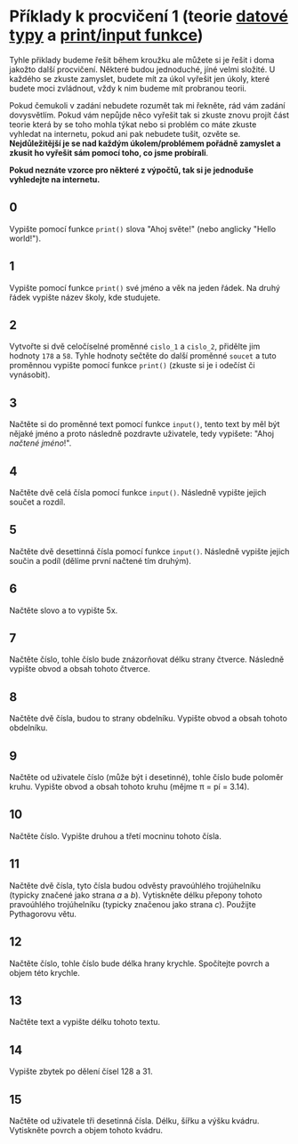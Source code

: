 # Příklady k procvičení 1 (teorie [datové typy](../teorie/2_datove_typy.ipynb) a [print/input funkce](../teorie/3_print_input.ipynb))
Tyhle přiklady budeme řešit během kroužku ale můžete si je řešit i doma jakožto další procvičení. Některé budou jednoduché, jíné velmi složité. U každého se zkuste zamyslet, budete mít za úkol vyřešit jen úkoly, které budete moci zvládnout, vždy k nim budeme mít probranou teorii. 

Pokud čemukoli v zadání nebudete rozumět tak mi řekněte, rád vám zadání dovysvětlím. Pokud vám nepůjde něco vyřešit tak si zkuste znovu projít část teorie která by se toho mohla týkat nebo si problém co máte zkuste vyhledat na internetu, pokud ani pak nebudete tušit, ozvěte se. **Nejdůležitější je se nad každým úkolem/problémem pořádně zamyslet a zkusit ho vyřešit sám pomocí toho, co jsme probírali**.  

**Pokud neznáte vzorce pro některé z výpočtů, tak si je jednoduše vyhledejte na internetu.**

## 0
Vypište pomocí funkce `print()` slova "Ahoj světe!" (nebo anglicky "Hello world!").

## 1
Vypište pomocí funkce `print()` své jméno a věk na jeden řádek. Na druhý řádek vypište název školy, kde studujete.

## 2
Vytvořte si dvě celočíselné proměnné `cislo_1` a `cislo_2`, přidělte jim hodnoty `178` a `58`. Tyhle hodnoty sečtěte do další proměnné `soucet` a tuto proměnnou vypište pomocí funkce `print()` (zkuste si je i odečíst či vynásobit).

## 3
Načtěte si do proměnné text pomocí funkce `input()`, tento text by měl být nějaké jméno a proto následně pozdravte uživatele, tedy vypišete: "Ahoj *načtené jméno*!". 

## 4
Načtěte dvě celá čísla pomocí funkce `input()`. Následně vypište jejich součet a rozdíl.

## 5
Načtěte dvě desettinná čísla pomocí funkce `input()`. Následně vypište jejich součin a podíl (dělíme první načtené tím druhým).

## 6
Načtěte slovo a to vypište 5x.

## 7
Načtěte číslo, tohle číslo bude znázorňovat délku strany čtverce. Následně vypište obvod a obsah tohoto čtverce.

## 8
Načtěte dvě čísla, budou to strany obdelníku. Vypište obvod a obsah tohoto obdelníku.

## 9
Načtěte od uživatele číslo (může být i desetinné), tohle číslo bude poloměr kruhu. Vypište obvod a obsah tohoto kruhu (mějme π = pí = 3.14).

## 10
Načtěte číslo. Vypište druhou a třetí mocninu tohoto čísla.

## 11
Načtěte dvě čísla, tyto čísla budou odvěsty pravoúhlého trojúhelníku (typicky značené jako strana *a* a *b*). Vytiskněte délku přepony tohoto pravoúhlého trojúhelníku (typicky značenou jako strana *c*). Použijte Pythagorovu větu.

## 12
Načtěte číslo, tohle číslo bude délka hrany krychle. Spočítejte povrch a objem této krychle.

## 13
Načtěte text a vypište délku tohoto textu.

## 14
Vypište zbytek po dělení čísel 128 a 31.

## 15
Načtěte od uživatele tři desetinná čísla. Délku, šířku a výšku kvádru. Vytiskněte povrch a objem tohoto kvádru.
